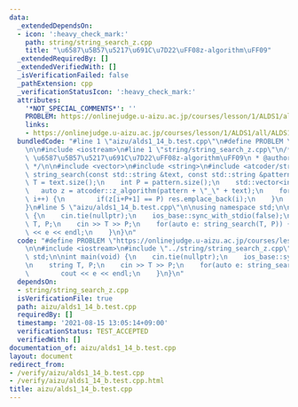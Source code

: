 ```yaml
---
data:
  _extendedDependsOn:
  - icon: ':heavy_check_mark:'
    path: string/string_search_z.cpp
    title: "\u6587\u5B57\u5217\u691C\u7D22\uFF08z-algorithm\uFF09"
  _extendedRequiredBy: []
  _extendedVerifiedWith: []
  _isVerificationFailed: false
  _pathExtension: cpp
  _verificationStatusIcon: ':heavy_check_mark:'
  attributes:
    '*NOT_SPECIAL_COMMENTS*': ''
    PROBLEM: https://onlinejudge.u-aizu.ac.jp/courses/lesson/1/ALDS1/all/ALDS1_14_B
    links:
    - https://onlinejudge.u-aizu.ac.jp/courses/lesson/1/ALDS1/all/ALDS1_14_B
  bundledCode: "#line 1 \"aizu/alds1_14_b.test.cpp\"\n#define PROBLEM \"https://onlinejudge.u-aizu.ac.jp/courses/lesson/1/ALDS1/all/ALDS1_14_B\"\
    \n\n#include <iostream>\n#line 1 \"string/string_search_z.cpp\"\n/**\n * @brief\
    \ \u6587\u5B57\u5217\u691C\u7D22\uFF08z-algorithm\uFF09\n * @author hasegawa1\n\
    \ */\n\n#include <vector>\n#include <string>\n#include <atcoder/string>\n\nstd::vector<int>\
    \ string_search(const std::string &text, const std::string &pattern) {\n    int\
    \ T = text.size();\n    int P = pattern.size();\n    std::vector<int> res;\n \
    \   auto z = atcoder::z_algorithm(pattern + \"_\" + text);\n    for(int i=0; i<T;\
    \ i++) {\n        if(z[i+P+1] == P) res.emplace_back(i);\n    }\n    return res;\n\
    }\n#line 5 \"aizu/alds1_14_b.test.cpp\"\n\nusing namespace std;\n\nint main(void)\
    \ {\n    cin.tie(nullptr);\n    ios_base::sync_with_stdio(false);\n\n    string\
    \ T, P;\n    cin >> T >> P;\n    for(auto e: string_search(T, P)) {\n        cout\
    \ << e << endl;\n    }\n}\n"
  code: "#define PROBLEM \"https://onlinejudge.u-aizu.ac.jp/courses/lesson/1/ALDS1/all/ALDS1_14_B\"\
    \n\n#include <iostream>\n#include \"../string/string_search_z.cpp\"\n\nusing namespace\
    \ std;\n\nint main(void) {\n    cin.tie(nullptr);\n    ios_base::sync_with_stdio(false);\n\
    \n    string T, P;\n    cin >> T >> P;\n    for(auto e: string_search(T, P)) {\n\
    \        cout << e << endl;\n    }\n}\n"
  dependsOn:
  - string/string_search_z.cpp
  isVerificationFile: true
  path: aizu/alds1_14_b.test.cpp
  requiredBy: []
  timestamp: '2021-08-15 13:05:14+09:00'
  verificationStatus: TEST_ACCEPTED
  verifiedWith: []
documentation_of: aizu/alds1_14_b.test.cpp
layout: document
redirect_from:
- /verify/aizu/alds1_14_b.test.cpp
- /verify/aizu/alds1_14_b.test.cpp.html
title: aizu/alds1_14_b.test.cpp
---
```

